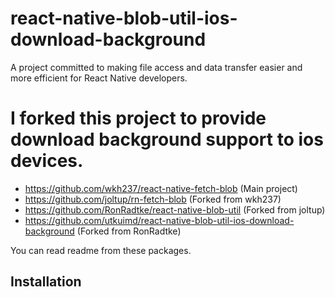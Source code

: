 # react-native-blob-util-ios-download-background

A project committed to making file access and data transfer easier and more efficient for React Native developers.

# I forked this project to provide download background support to ios devices.

- https://github.com/wkh237/react-native-fetch-blob (Main project)
- https://github.com/joltup/rn-fetch-blob (Forked from wkh237)
- https://github.com/RonRadtke/react-native-blob-util (Forked from joltup)
- https://github.com/utkuimd/react-native-blob-util-ios-download-background (Forked from RonRadtke)

You can read readme from these packages.

## Installation
